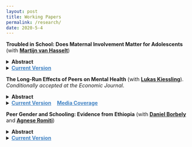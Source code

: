 ```yaml
---
layout: post
title: Working Papers
permalink: /research/
date: 2020-5-4
---
```


**Troubled in School: Does Maternal Involvement Matter for Adolescents** (with **[Martijn van Hasselt](https://bryan.uncg.edu/faculty-and-staff/van-hasselt-martijn-nicolaas-pieter-n/)**) 

<details>
	<summary><b>Abstract</b></summary>
		
		<p>
		We estimate the causal effect of mother's involvement on the amount of trouble an adolescent experiences in school. We use multiple measures of school trouble and factor analysis to construct a composite and then link this composite with noncognitive skills. Our measure of mother's involvement encompasses discussing school-related matters and providing help with school projects. Using an instrumental variable constructed from a suitably chosen peer group, our main finding is that an increase in maternal involvement leads to a significant decrease in school trouble. We find this result to be robust across a large number of sensitivity tests designed to account for possible selection effects, shocks at the peer group level, and further potential violations of the exclusion restriction. Additionally, we present evidence suggesting that the effect of maternal involvement may operate through its effect on adolescents' college aspirations, mental health, and the perception of parental warmth. 
		</p>
</details>

<details>
	<summary> <a href="{{site.baseurl}}/files/schtrouble.pdf" style="font-weight:bold;color:#4183C4">Current Version</a> </summary>
</details>

<!-- &nbsp;&nbsp;&nbsp;[**Current Version (updated 14 May 2021)**]({{site.baseurl}}/files/schtrouble.pdf) -->

**The Long-Run Effects of Peers on Mental Health** (with **[Lukas Kiessling](https://lukaskiessling.github.io/)**). *Conditionally accepted at the Economic Journal*.

<details>
	<summary><b>Abstract</b></summary>
		
		<p>
		This paper studies how peers in school affect students' mental health. Guided by a theoretical framework, we find that increasing students’ relative ranks in their cohorts by one standard deviation improves their mental health by 6\% of a standard deviation conditional on own ability. These effects are more pronounced for low-ability students, persistent for at least 14 years, and carry over to economic long-run outcomes. Moreover, we document a strong asymmetry: Students who receive negative rather than positive shocks react more strongly. Our findings therefore provide evidence on how the school environment can have long-lasting consequences for the well-being of individuals.
		</p>
</details>

<details>
	<summary> <a href="{{site.baseurl}}/files/kiessling_norris122021.pdf" style="font-weight:bold;color:#4183C4">Current Version</a> &nbsp;&nbsp; <a href="https://www.faz.net/aktuell/wirtschaft/wie-leistungsvergleiche-zwischen-schuelern-krank-machen-17019068.html" style="font-weight:bold;color:#4183C4">Media Coverage</a> </summary>
</details>

<!-- &nbsp;&nbsp;&nbsp;[**Current Version**]({{site.baseurl}}/files/kiessling_norris_WP_062020.pdf) | &nbsp;&nbsp;[**Media Coverage**](https://www.faz.net/aktuell/wirtschaft/wie-leistungsvergleiche-zwischen-schuelern-krank-machen-17019068.html)  -->


**Peer Gender and Schooling: Evidence from Ethiopia** (with **[Daniel Borbely](https://sites.google.com/view/danielborbely/home)** and **[Agnese Romiti](https://sites.google.com/view/agneseromiti/home)**)

<details>
	<summary><b>Abstract</b></summary>

		<p>
		In this paper, we study how classmate gender composition matters for students in Ethiopia. We base our results on a unique survey of students across classrooms and schools and among those randomly assigned to class. We find a strong asymmetry: males do not and females do benefit from exposure to more female classmates with less school absence and improvement on math test scores. We further find that exposure to more female classmates improves motivation and participation in class, and in general, that the effects of classmate gender composition are consistent with social interaction effects.
		</p>
</details>

<details>
	<summary> <a href="{{site.baseurl}}/files/peergender_wp.pdf" style="font-weight:bold;color:#4183C4">Current Version</a> </summary>
</details>

<!-- &nbsp;&nbsp;&nbsp;[**Current Version**]({{site.baseurl}}/files/peergender_wp.pdf)  -->

